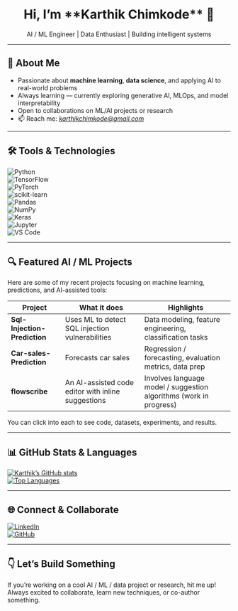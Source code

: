 <!-- Header -->
<h1 align="center">Hi, I’m **Karthik Chimkode** 👋</h1>
<p align="center">
  AI / ML Engineer | Data Enthusiast | Building intelligent systems  
</p>

---

## 🧠 About Me

- Passionate about **machine learning**, **data science**, and applying AI to real-world problems  
- Always learning — currently exploring generative AI, MLOps, and model interpretability  
- Open to collaborations on ML/AI projects or research  
- 📫 Reach me: *karthikchimkode@gmail.com*

---

## 🛠️ Tools & Technologies

![Python](https://img.shields.io/badge/Python-3776AB?style=flat&logo=python&logoColor=white)  
![TensorFlow](https://img.shields.io/badge/TensorFlow-FF6F00?style=flat&logo=tensorflow&logoColor=white)  
![PyTorch](https://img.shields.io/badge/PyTorch-EE4C2C?style=flat&logo=pytorch&logoColor=white)  
![scikit-learn](https://img.shields.io/badge/scikit--learn-F7931E?style=flat&logo=scikit-learn&logoColor=white)  
![Pandas](https://img.shields.io/badge/Pandas-150458?style=flat&logo=pandas&logoColor=white)  
![NumPy](https://img.shields.io/badge/NumPy-013243?style=flat&logo=numpy&logoColor=white)  
![Keras](https://img.shields.io/badge/Keras-D00000?style=flat&logo=keras&logoColor=white)  
![Jupyter](https://img.shields.io/badge/Jupyter-F37626?style=flat&logo=jupyter&logoColor=white)  
![VS Code](https://img.shields.io/badge/VS%20Code-007ACC?style=flat&logo=visual-studio-code&logoColor=white)

---

## 🔍 Featured AI / ML Projects

Here are some of my recent projects focusing on machine learning, predictions, and AI-assisted tools:

| Project | What it does | Highlights |
|---|---|---|
| **Sql-Injection-Prediction** | Uses ML to detect SQL injection vulnerabilities | Data modeling, feature engineering, classification tasks |
| **Car-sales-Prediction** | Forecasts car sales | Regression / forecasting, evaluation metrics, data prep |
| **flowscribe** | An AI-assisted code editor with inline suggestions | Involves language model / suggestion algorithms (work in progress) |

You can click into each to see code, datasets, experiments, and results.

---

## 📊 GitHub Stats & Languages

[![Karthik’s GitHub stats](https://github-readme-stats.vercel.app/api?username=KarthikChimkode&show_icons=true&theme=radical)](https://github.com/KarthikChimkode)  
[![Top Languages](https://github-readme-stats.vercel.app/api/top-langs/?username=KarthikChimkode&layout=compact&theme=tokyonight)](https://github.com/KarthikChimkode)

---

## 🌐 Connect & Collaborate

[![LinkedIn](https://img.shields.io/badge/LinkedIn-blue?style=flat&logo=linkedin&logoColor=white)](https://www.linkedin.com/in/karthik-chimkode)  
[![GitHub](https://img.shields.io/badge/GitHub-181717?style=flat&logo=github&logoColor=white)](https://github.com/KarthikChimkode)  

---

## 👇 Let’s Build Something

If you’re working on a cool AI / ML / data project or research, hit me up! Always excited to collaborate, learn new techniques, or co-author something.  
